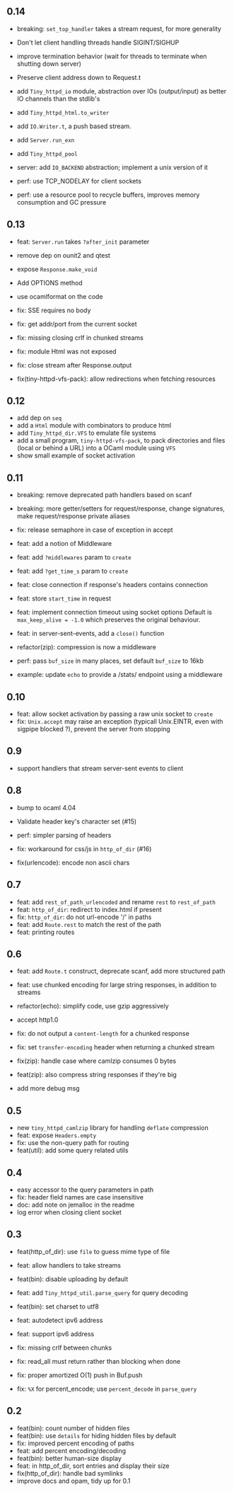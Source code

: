 
## 0.14

- breaking: `set_top_handler` takes a stream request, for more generality

- Don't let client handling threads handle SIGINT/SIGHUP
- improve termination behavior (wait for threads to terminate when shutting down server)
- Preserve client address down to Request.t
- add `Tiny_httpd_io` module, abstraction over IOs (output/input) as better IO channels
    than the stdlib's
- add `Tiny_httpd_html.to_writer`
- add `IO.Writer.t`, a push based stream.
- add `Server.run_exn`
- add `Tiny_httpd_pool`
- server: add `IO_BACKEND` abstraction; implement a unix version of it

- perf: use TCP_NODELAY for client sockets
- perf: use a resource pool to recycle buffers, improves memory consumption and GC pressure

## 0.13

- feat: `Server.run` takes `?after_init` parameter
- remove dep on ounit2 and qtest
- expose `Response.make_void`
- Add OPTIONS method
- use ocamlformat on the code

- fix: SSE requires no body
- fix: get addr/port from the current socket
- fix: missing closing crlf in chunked streams
- fix: module Html was not exposed
- fix: close stream after Response.output
- fix(tiny-httpd-vfs-pack): allow redirections when fetching resources

## 0.12

- add dep on `seq`
- add a `Html` module with combinators to produce html
- add `Tiny_httpd_dir.VFS` to emulate file systems
- add a small program, `tiny-httpd-vfs-pack`, to pack directories and files
  (local or behind a URL) into a OCaml module using `VFS`
- show small example of socket activation

## 0.11

- breaking: remove deprecated path handlers based on scanf
- breaking: more getter/setters for request/response, change signatures,
  make request/response private aliases

- fix: release semaphore in case of exception in accept

- feat: add a notion of Middleware
- feat: add `?middlewares` param to `create`
- feat: add `?get_time_s` param to `create`
- feat: close connection if response's headers contains connection
- feat: store `start_time` in request
- feat: implement connection timeout using socket options
  Default is `max_keep_alive = -1.0` which preserves the original behaviour.
- feat: in server-sent-events, add a `close()` function

- refactor(zip): compression is now a middleware
- perf: pass `buf_size` in many places, set default `buf_size` to 16kb
- example: update `echo` to provide a /stats/ endpoint using a middleware

## 0.10

- feat: allow socket activation by passing a raw unix socket to `create`
- fix: `Unix.accept` may raise an exception
  (typicall Unix.EINTR, even with sigpipe blocked ?),
  prevent the server from stopping

## 0.9

- support handlers that stream server-sent events to client

## 0.8

- bump to ocaml 4.04
- Validate header key's character set (#15)
- perf: simpler parsing of headers

- fix: workaround for css/js in `http_of_dir` (#16)
- fix(urlencode): encode non ascii chars

## 0.7

- feat: add `rest_of_path_urlencoded` and rename `rest` to `rest_of_path`
- feat: `http_of_dir`: redirect to index.html if present
- fix: `http_of_dir`: do not url-encode '/' in paths
- feat: add `Route.rest` to match the rest of the path
- feat: printing routes

## 0.6

- feat: add `Route.t` construct, deprecate scanf, add more structured path
- feat: use chunked encoding for large string responses, in addition to streams
- refactor(echo): simplify code, use gzip aggressively
- accept http1.0

- fix: do not output a `content-length` for a chunked response
- fix: set `transfer-encoding` header when returning a chunked stream
- fix(zip): handle case where camlzip consumes 0 bytes
- feat(zip): also compress string responses if they're big
- add more debug msg

## 0.5

- new `tiny_httpd_camlzip` library for handling `deflate` compression
- feat: expose `Headers.empty`
- fix: use the non-query path for routing
- feat(util): add some query related utils

## 0.4

- easy accessor to the query parameters in path
- fix: header field names are case insensitive
- doc: add note on jemalloc in the readme
- log error when closing client socket

## 0.3

- feat(http_of_dir): use `file` to guess mime type of file
- feat: allow handlers to take streams
- feat(bin): disable uploading by default
- feat: add `Tiny_httpd_util.parse_query` for query decoding
- feat(bin): set charset to utf8
- feat: autodetect ipv6 address
- feat: support ipv6 address

- fix: missing crlf between chunks
- fix: read_all must return rather than blocking when done
- fix: proper amortized O(1) push in Buf.push
- fix: `%X` for percent_encode; use `percent_decode` in `parse_query`

## 0.2

- feat(bin): count number of hidden files
- feat(bin): use `details` for hiding hidden files by default
- fix: improved percent encoding of paths
- feat: add percent encoding/decoding
- feat(bin): better human-size display
- feat: in http_of_dir, sort entries and display their size
- fix(http_of_dir): handle bad symlinks
- improve docs and opam, tidy up for 0.1
